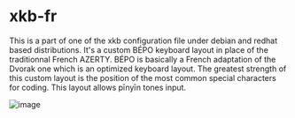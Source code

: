 # xkb-fr
This is a part of one of the xkb configuration file under debian and redhat based distributions.
It's a custom BÉPO keyboard layout in place of the traditionnal French AZERTY. 
BÉPO is basically a French adaptation of the Dvorak one which is an optimized keyboard layout. 
The greatest strength of this custom layout is the position of the most common special characters for coding.
This layout allows pīnyīn tones input.

![image](https://user-images.githubusercontent.com/48366000/111680161-38e92080-8822-11eb-89d8-6a18f1721ec3.png)
